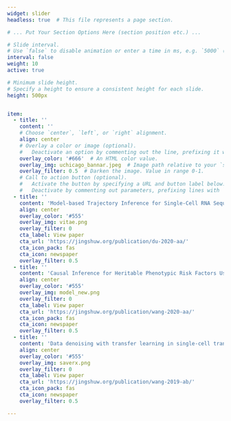 ```yaml
---
widget: slider
headless: true  # This file represents a page section.

# ... Put Your Section Options Here (section position etc.) ...

# Slide interval.
# Use `false` to disable animation or enter a time in ms, e.g. `5000` (5s).
interval: false
weight: 10
active: true

# Minimum slide height.
# Specify a height to ensure a consistent height for each slide.
height: 500px


item:
  - title: ''
    content: ''
    # Choose `center`, `left`, or `right` alignment.
    align: center 
    # Overlay a color or image (optional).
    #   Deactivate an option by commenting out the line, prefixing it with `#`.
    overlay_color: '#666'  # An HTML color value.
    overlay_img: uchicago_bannar.jpeg  # Image path relative to your `static/media/` folder
    overlay_filter: 0.5  # Darken the image. Value in range 0-1.
    # Call to action button (optional).
    #   Activate the button by specifying a URL and button label below.
    #   Deactivate by commenting out parameters, prefixing lines with `#`.
  - title: ''
    content: 'Model-based Trajectory Inference for Single-Cell RNA Sequencing Using Deep Learning with a Mixture Prior'
    align: center
    overlay_color: '#555'
    overlay_img: vitae.png
    overlay_filter: 0
    cta_label: View paper
    cta_url: 'https://jingshuw.org/publication/du-2020-aa/'
    cta_icon_pack: fas
    cta_icon: newspaper
    overlay_filter: 0.5
  - title: ''
    content: 'Causal Inference for Heritable Phenotypic Risk Factors Using Heterogeneous Genetic Instruments'
    align: center
    overlay_color: '#555'
    overlay_img: model_new.png
    overlay_filter: 0
    cta_label: View paper
    cta_url: 'https://jingshuw.org/publication/wang-2020-aa/'
    cta_icon_pack: fas
    cta_icon: newspaper
    overlay_filter: 0.5
  - title: ''
    content: 'Data denoising with transfer learning in single-cell transcriptomics'
    align: center
    overlay_color: '#555'
    overlay_img: saverx.png
    overlay_filter: 0
    cta_label: View paper
    cta_url: 'https://jingshuw.org/publication/wang-2019-ab/'
    cta_icon_pack: fas
    cta_icon: newspaper
    overlay_filter: 0.5

---
```

